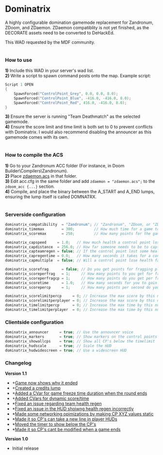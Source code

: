 # Dominatrix
A highly configurable domination gamemode replacement for Zandronum, ZDoom, and ZDaemon. ZDaemon compatiblity is not yet finished, as the DECORATE assets need to be converted to DeHackEd.

This WAD requested by the MDF community.<br/><br/>

### How to use
  **1)** Include this WAD in your server's wad list.<br/>
  **2)** Write a script to spawn command posts onto the map. Example script:
```c
Script 1 OPEN
{
	SpawnForced("ControlPoint_Grey", 0.0, 0.0, 8.0);
	SpawnForced("ControlPoint_Blue", -416.0, -416.0, 8.0);
	SpawnForced("ControlPoint_Red", 416.0, -416.0, 8.0);
}
```
  **3)** Ensure the server is running "Team Deathmatch" as the selected gamemode. <br/>
  **4)** Ensure the score limit and time limit is both set to 0 to prevent conflicts with Dominatrix. I would also recommend disabling the announcer as this gamemode comes with its own. 
<br/><br/>

### How to compile the ACS
  **1)** Go to your Zandronum ACC folder (For instance, in Doom Builder\Compilers\Zandronum).<br/>
  **2)** Place [zdaemon.acs](http://downloads.zdaemon.org/zdaemon.acs) in that folder.<br/>
  **3)** Edit acc.cfg in the same folder and add `zdaemon = "zdaemon.acs";` to the `zdoom_acc {...}` section.<br/>
  **4)** Compile, and place the binary between the A_START and A_END lumps, ensuring the lump itself is called DOMNATRX.
<br/><br/>

### Serverside configuration
```c
dominatrix_compatibility  = "Zandronum"; // "Zandronum", "ZDoom, or "ZDaemon"
dominatrix_timemax        = 300;         // How much time for a game to end in seconds? (0 for infinite time)
dominatrix_scoremax       = 250;         // How many points for the game to end? (0 for infinite score)

dominatrix_capspeed     = 1.0;   // How much health a control point loses per tick of capture
dominatrix_capdistance  = 256.0; // How far someone needs to be to capture the control point
dominatrix_capteamregen = false; // If the control point lost some health, can it be recovered by a team member?
dominatrix_capregentime = 0.0;   // How many seconds it takes for a control point to automatically regenerate 1 hp (0 for none)
dominatrix_capmultiple  = false; // Will a control point lose health faster if more people are capturing it?

dominatrix_scorefrag      = false; // Do you get points for fragging players?
dominatrix_scoreperfrag   = 1;     // How many points to you get for fragging players
dominatrix_scoreperfragcp = 1;     // How many points do you get per frag PER control point
dominatrix_scoretime      = 1.0;   // How many seconds for you to gain score for owning control points? (0.0 to not use time based scoring)
dominatrix_scorepercp     = 1;     // How many points per second do you get PER control point

dominatrix_scorelimitpercp     = 0; // Increase the max score by this number multiplied by the number of CPs.
dominatrix_scorelimitperplayer = 0; // Increase the max score by this number multiplied by the number of players.
dominatrix_timelimitpercp      = 0; // Increase the max time by this number multiplied by the number of CPs.
dominatrix_timelimitperplayer  = 0; // Increase the max time by this number multiplied by the number of players.
```


### Clientside configuration
```c
dominatrix_announcer     = true; // Use the announcer voice
dominatrix_markers       = true; // Show markers on the control points
dominatrix_showallcps    = true; // Show all CP's below the timelimit
dominatrix_hudscale      = true; // Scale the HUD
dominatrix_hudwidescreen = true; // Use a widescreen HUD
```


### Changelog
**Version 1.1**
* +[Game now shows why it ended](https://github.com/buu342/ACS-Dominatrix/issues/14)
* +[Created a credits lump](https://github.com/buu342/ACS-Dominatrix/issues/6)
* +[Added a CVar for game freeze time duration when the round ends](https://github.com/buu342/ACS-Dominatrix/issues/5)
* +[Added CVars for dynamic score/time](https://github.com/buu342/ACS-Dominatrix/issues/10)
* \*[Fixed an issue regarding team health regen](https://github.com/buu342/ACS-Dominatrix/issues/13)
* \*[Fixed an issue in the HUD shoiwng health regen incorrectly](https://github.com/buu342/ACS-Dominatrix/issues/12)
* \*[Made some networking opimizations by making CP XYZ values static](https://github.com/buu342/ACS-Dominatrix/issues/11)
* \*[Made it so CP's can take a new line in player HUDs](https://github.com/buu342/ACS-Dominatrix/issues/8)
* \*[Moved the timer to show below the CP's](https://github.com/buu342/ACS-Dominatrix/issues/7)
* \*[Made it so CP's cant be modified when a game ends](https://github.com/buu342/ACS-Dominatrix/issues/4)

**Version 1.0**
* Initial release
